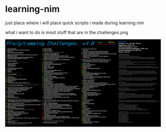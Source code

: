 # learning-nim
just place where i will place quick scripts i made during learning nim


what i want to do is most stuff that are in the challenges.png

![challenges](challenges.png)
